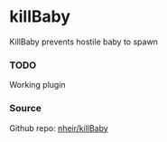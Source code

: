 killBaby
==========

KillBaby prevents hostile baby to spawn

### TODO

Working plugin

### Source

Github repo: 
[nheir/killBaby](https://github.com/nheir/killBaby)


